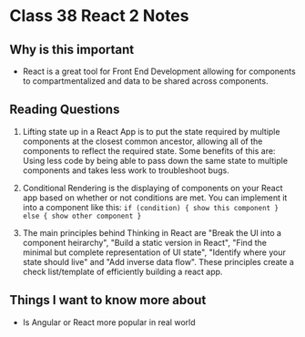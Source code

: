 # Class 38 React 2 Notes

## Why is this important

- React is a great tool for Front End Development allowing for components to compartmentalized and data to be shared across components.

## Reading Questions

1. Lifting state up in a React App is to put the state required by multiple components at the closest common ancestor, allowing all of the components to reflect the required state.  Some benefits of this are: Using less code by being able to pass down the same state to multiple components and takes less work to troubleshoot bugs. 

2. Conditional Rendering is the displaying of components on your React app based on whether or not conditions are met.  You can implement it into a component like this: `if (condition) { show this component } else { show other component }`

3. The main principles behind Thinking in React are "Break the UI into a component heirarchy", "Build a static version in React", "Find the minimal but complete representation of UI state", "Identify where your state should live" and "Add inverse data flow".  These principles create a check list/template of efficiently building a react app.

## Things I want to know more about

- Is Angular or React more popular in real world